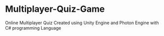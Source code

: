 # Multiplayer-Quiz-Game
Online Multiplayer Quiz Created using Unity Engine and Photon Engine with C# programming Language 
